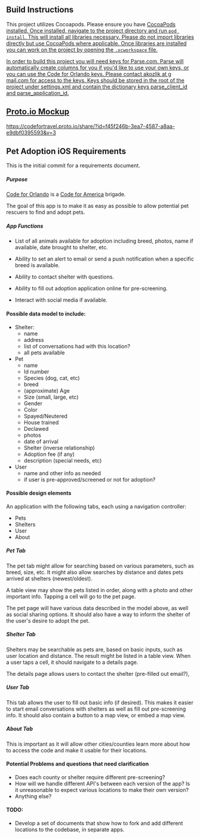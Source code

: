 ## Build Instructions
This project utilizes Cocoapods. Please ensure you have <a href="https://guides.cocoapods.org/using/getting-started.html">CocoaPods installed. Once installed, navigate to the project directory and run `pod install`. This will install all libraries necessary. Please do not import libraries directly but use CocoaPods where applicable. Once libraries are installed you can work on the project by opening the `.xcworkspace` file.

In order to build this project you will need keys for Parse.com. Parse will automatically create columns for you if you'd like to use your own keys, or you can use the Code for Orlando keys. Please contact akozlik at g mail.com for access to the keys. Keys should be stored in the root of the project under settings.xml and contain the dictionary keys parse_client_id and parse_application_id.

## Proto.io Mockup
https://codefortravel.proto.io/share/?id=f45f246b-3ea7-4587-a8aa-e9dbf0395593&v=3

## Pet Adoption iOS Requirements

This is the initial commit for a requirements document.

##### Purpose
[Code for Orlando](http://www.meetup.com/Code-For-Orlando/) is a [Code for America](https://www.codeforamerica.org/) brigade.

The goal of this app is to make it as easy as possible to allow potential pet rescuers to find and adopt pets.

##### App Functions


* List of all animals available for adoption including breed, photos, name if available, date brought to shelter, etc.

* Ability to set an alert to email or send a push notification when a specific breed is available.

* Ability to contact shelter with questions.

* Ability to fill out adoption application online for pre-screening.

* Interact with social media if available.


#### Possible data model to include:
* Shelter:
  * name
  * address
  * list of conversations had with this location?
  * all pets available
* Pet
  * name
  * Id number
  * Species (dog, cat, etc)
  * breed
  * (approximate) Age
  * Size (small, large, etc)
  * Gender
  * Color
  * Spayed/Neutered
  * House trained
  * Declawed
  * photos
  * date of arrival
  * Shelter (inverse relationship)
  * Adoption fee (if any)
  * description (special needs, etc)
* User
  * name and other info as needed
  * if user is pre-approved/screened or not for adoption?


#### Possible design elements

An application with the following tabs, each using a navigation controller:
* Pets
* Shelters
* User
* About

##### Pet Tab
The pet tab might allow for searching based on various parameters, such as breed, size, etc.  It might also allow searches by distance and dates pets arrived at shelters (newest/oldest).

A table view may show the pets listed in order, along with a photo and other important info.  Tapping a cell will go to the pet page.

The pet page will have various data described in the model above, as well as social sharing options.  It should also have a way to inform the shelter of the user's desire to adopt the pet.

##### Shelter Tab
Shelters may be searchable as pets are, based on basic inputs, such as user location and distance.  The result might be listed in a table view.  When a user taps a cell, it should navigate to a details page.

The details page allows users to contact the shelter (pre-filled out email?), 

##### User Tab
This tab allows the user to fill out basic info (if desired).  This makes it easier to start email conversations with shelters as well as fill out pre-screening info.  It should also contain a button to a map view, or embed a map view.

##### About Tab
This is important as it will allow other cities/counties learn more about how to access the code and make it usable for their locations.

#### Potential Problems and questions that need clarification
* Does each county or shelter require different pre-screening?
* How will we handle different API's between each version of the app?  Is it unreasonable to expect various locations to make their own version?
* Anything else?

#### TODO:
* Develop a set of documents that show how to fork and add different locations to the codebase, in separate apps.
